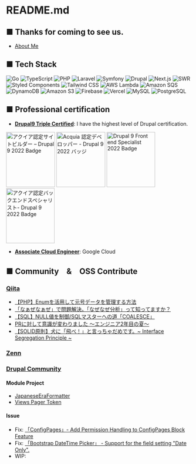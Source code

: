 # README.md
## ■ Thanks for coming to see us.
- [About Me](https://www.umekikazuya.me/)

## ■ Tech Stack
![Go](https://img.shields.io/badge/Go-00ADD8?style=for-the-badge&logo=go&logoColor=white)
![TypeScript](https://img.shields.io/badge/TypeScript-3178C6?style=for-the-badge&logo=typescript&logoColor=white)
![PHP](https://img.shields.io/badge/PHP-777BB4?style=for-the-badge&logo=php&logoColor=white)
![Laravel](https://img.shields.io/badge/Laravel-FF2D20?style=for-the-badge&logo=laravel&logoColor=white)
![Symfony](https://img.shields.io/badge/Symfony-000000?style=for-the-badge&logo=symfony&logoColor=white)
![Drupal](https://img.shields.io/badge/Drupal-0678BE?style=for-the-badge&logo=drupal&logoColor=white)
![Next.js](https://img.shields.io/badge/Next.js-000000?style=for-the-badge&logo=nextdotjs&logoColor=white)
![SWR](https://img.shields.io/badge/swr-000000?style=for-the-badge&logo=swr&logoColor=white)
![Styled Components](https://img.shields.io/badge/Styled--Components-DB7093?style=for-the-badge&logo=styledcomponents&logoColor=white)
![Tailwind CSS](https://img.shields.io/badge/TailwindCSS-06B6D4?style=for-the-badge&logo=tailwindcss&logoColor=white)
![AWS Lambda](https://img.shields.io/badge/AWS_Lambda-FF9900?style=for-the-badge&logo=aws-lambda&logoColor=white)
![Amazon SQS](https://img.shields.io/badge/amazonsqs-FF4F8B?style=for-the-badge&logo=amazonsqs&logoColor=white)
![DynamoDB](https://img.shields.io/badge/DynamoDB-4053D6?style=for-the-badge&logo=amazondynamodb&logoColor=white)
![Amazon S3](https://img.shields.io/badge/amazons3-569A31?style=for-the-badge&logo=amazons3&logoColor=white)
![Firebase](https://img.shields.io/badge/Firebase-FFCA28?style=for-the-badge&logo=firebase&logoColor=black)
![Vercel](https://img.shields.io/badge/Vercel-000000?style=for-the-badge&logo=vercel&logoColor=white)
![MySQL](https://img.shields.io/badge/MySQL-4479A1?style=for-the-badge&logo=mysql&logoColor=white)
![PostgreSQL](https://img.shields.io/badge/postgresql-4169E1?style=for-the-badge&logo=postgresql&logoColor=white)

## ■ Professional certification
- **[Drupal9 Triple Certified](https://certification.acquia.com/user/18866)**: I have the highest level of Drupal certification.
<p align="left">
  <img
src="https://dev.acquia.com/sites/default/files/images/Acquia%252520Certification%252520Badge_Drupal%252520Site%252520Builder_Drupal%2525209_0_5_0.svg"
    width="133" height="150" alt="アクイア認定サイトビルダー – Drupal 9 2022 Badge" loading="lazy" typeof="foaf:Image">
  <img src="https://dev.acquia.com/sites/default/files/images/Acquia%252520Certification%252520Badge_Developer_Drupal%2525209_0_8_0.svg"
    width="133" height="150" alt="Acquia 認定デベロッパー - Drupal 9 2022 バッジ" loading="lazy" typeof="foaf:Image">
  <img src="https://dev.acquia.com/sites/default/files/images/Acquia%252520Certification%252520Badge_Front%252520End%252520Specialist_Drupal%2525209_0_4.svg"
    width="132" height="150" alt="Drupal 9 Front end Specialist 2022 Badge" loading="lazy" typeof="foaf:Image">
    <img src="https://dev.acquia.com/sites/default/files/images/Acquia%2520Certification%2520Badge_Back%2520End%2520Specialist_Drupal%25209.svg"
    width="132" height="150" alt="アクイア認定バックエンドスペシャリスト- Drupal 9 2022 Badge" loading="lazy" typeof="foaf:Image">
</p>

- **[Associate Cloud Engineer](https://cloud.google.com/learn/certification/cloud-engineer?hl=ja)**: Google Cloud

## ■ Community　&　OSS Contribute
### [Qiita](https://qiita.com/umekikazuya)
- [【PHP】Enumを活用して元号データを管理する方法](https://qiita.com/umekikazuya/items/31eabf4f3749eb7a3d16)
- [「なぁぜなぁぜ」で問題解決。「なぜなぜ分析」って知ってますか？](https://qiita.com/umekikazuya/items/d8a709438b76f2bc054d)
- [【SQL】NULL値を制御/SQLマスターへの道「COALESCE」](https://qiita.com/umekikazuya/items/61c16a36824c334e31e5)
- [PRに対して意識が変わりました 〜エンジニア2年目の夏〜](https://qiita.com/umekikazuya/items/a3260117bbc64e6673c3)
- [【SOLID原則】犬に「飛べ！」と言っちゃだめです。~ Interface Segregation Principle ~](https://qiita.com/umekikazuya/items/a8751e422bf198cde70f)
### [Zenn](https://zenn.dev/kazu_u)
### [Drupal Community](https://www.drupal.org/user/3748259)
#### Module Project
- [JapaneseEraFormatter](https://www.drupal.org/project/japanese_era_formatter)
- [Views Pager Token](https://www.drupal.org/project/views_pager_token)
#### Issue
- Fix: [「ConfigPages」- Add Permission Handling to ConfigPages Block Feature](https://www.drupal.org/project/config_pages/issues/3468681)
- Fix: [「Bootstrap DateTime Picker」 - Support for the field setting "Date Only".](https://www.drupal.org/project/bootstrap_datetime_picker/issues/3424515)
- WIP: 
